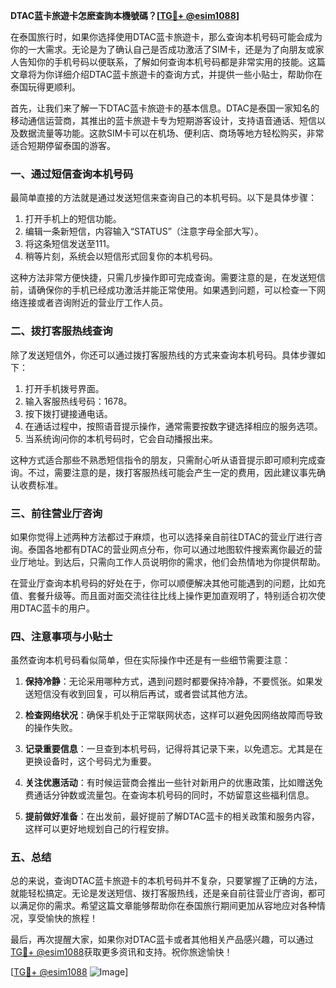 **DTAC蓝卡旅遊卡怎麽查詢本機號碼？[[TG💪+ @esim1088](https://t.me/s/esim1088)]**

在泰国旅行时，如果你选择使用DTAC蓝卡旅遊卡，那么查询本机号码可能会成为你的一大需求。无论是为了确认自己是否成功激活了SIM卡，还是为了向朋友或家人告知你的手机号码以便联系，了解如何查询本机号码都是非常实用的技能。这篇文章将为你详细介绍DTAC蓝卡旅遊卡的查询方式，并提供一些小贴士，帮助你在泰国玩得更顺利。

首先，让我们来了解一下DTAC蓝卡旅遊卡的基本信息。DTAC是泰国一家知名的移动通信运营商，其推出的蓝卡旅遊卡专为短期游客设计，支持语音通话、短信以及数据流量等功能。这款SIM卡可以在机场、便利店、商场等地方轻松购买，非常适合短期停留泰国的游客。

### **一、通过短信查询本机号码**

最简单直接的方法就是通过发送短信来查询自己的本机号码。以下是具体步骤：

1. 打开手机上的短信功能。
2. 编辑一条新短信，内容输入“STATUS”（注意字母全部大写）。
3. 将这条短信发送至111。
4. 稍等片刻，系统会以短信形式回复你的本机号码。

这种方法非常方便快捷，只需几步操作即可完成查询。需要注意的是，在发送短信前，请确保你的手机已经成功激活并能正常使用。如果遇到问题，可以检查一下网络连接或者咨询附近的营业厅工作人员。

### **二、拨打客服热线查询**

除了发送短信外，你还可以通过拨打客服热线的方式来查询本机号码。具体步骤如下：

1. 打开手机拨号界面。
2. 输入客服热线号码：1678。
3. 按下拨打键接通电话。
4. 在通话过程中，按照语音提示操作，通常需要按数字键选择相应的服务选项。
5. 当系统询问你的本机号码时，它会自动播报出来。

这种方式适合那些不熟悉短信指令的朋友，只需耐心听从语音提示即可顺利完成查询。不过，需要注意的是，拨打客服热线可能会产生一定的费用，因此建议事先确认收费标准。

### **三、前往营业厅咨询**

如果你觉得上述两种方法都过于麻烦，也可以选择亲自前往DTAC的营业厅进行咨询。泰国各地都有DTAC的营业网点分布，你可以通过地图软件搜索离你最近的营业厅地址。到达后，只需向工作人员说明你的需求，他们会热情地为你提供帮助。

在营业厅查询本机号码的好处在于，你可以顺便解决其他可能遇到的问题，比如充值、套餐升级等。而且面对面交流往往比线上操作更加直观明了，特别适合初次使用DTAC蓝卡的用户。

### **四、注意事项与小贴士**

虽然查询本机号码看似简单，但在实际操作中还是有一些细节需要注意：

1. **保持冷静**：无论采用哪种方式，遇到问题时都要保持冷静，不要慌张。如果发送短信没有收到回复，可以稍后再试，或者尝试其他方法。
   
2. **检查网络状况**：确保手机处于正常联网状态，这样可以避免因网络故障而导致的操作失败。

3. **记录重要信息**：一旦查到本机号码，记得将其记录下来，以免遗忘。尤其是在更换设备时，这个号码尤为重要。

4. **关注优惠活动**：有时候运营商会推出一些针对新用户的优惠政策，比如赠送免费通话分钟数或流量包。在查询本机号码的同时，不妨留意这些福利信息。

5. **提前做好准备**：在出发前，最好提前了解DTAC蓝卡的相关政策和服务内容，这样可以更好地规划自己的行程安排。

### **五、总结**

总的来说，查询DTAC蓝卡旅遊卡的本机号码并不复杂，只要掌握了正确的方法，就能轻松搞定。无论是发送短信、拨打客服热线，还是亲自前往营业厅咨询，都可以满足你的需求。希望这篇文章能够帮助你在泰国旅行期间更加从容地应对各种情况，享受愉快的旅程！

最后，再次提醒大家，如果你对DTAC蓝卡或者其他相关产品感兴趣，可以通过[TG💪+ @esim1088](https://t.me/s/esim1088)获取更多资讯和支持。祝你旅途愉快！

[[TG💪+ @esim1088](https://t.me/s/esim1088) ![Image](https://i.postimg.cc/4NQfJmqS/Snipaste-2025-05-13-00-14-12.png)]
